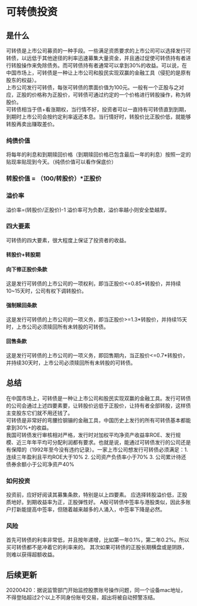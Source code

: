 ﻿# 可转债投资

## 是什么
可转债是上市公司募资的一种手段。一些满足资质要求的上市公司可以选择发行可转债，以远低于其他途径的利率迅速募集大量资金，并且通过促使可转债持有者进行转股操作来免除债务。而可转债持有者通常可以拿到30%的收益。可以说，在中国市场上，可转债是一种让上市公司和股民实现双赢的金融工具（侵犯的是原有股东的权益）。  
上市公司发行可转债，每张可转债的票面价值为100元。一般有一个正股与之对应，正股的价格称为正股价，可转债可通过约定的一个价格进行转股操作，称为转股价。  
可转债相当于债+看涨期权，当行情不好，投资者可以一直持有可转债直到到期，到期时上市公司会按约定利率返还本息。当行情好时，转股价比正股价低，就能够转股再卖出赚取差价。  

### 纯债价值
将每年的利息和到期赎回价格（到期赎回价格已包含最后一年的利息）按照一定的贴现率贴现到今天。（纯债价值可以看作保底价）  

### 转股价值 = （100/转股价）*正股价

### 溢价率
溢价率=(转股价/正股价)-1
溢价率可为负数，溢价率越小则安全垫越厚。

### 四大要素
可转债的四大要素，很大程度上保证了投资者的收益。

#### 转股价+转股期

#### 向下修正股价条款
这是发行可转债的上市公司的一项权利，即当正股价<=0.85*转股价，并持续10~15天时，公司有权下调转股价。

#### 强制赎回条款
这是发行可转债的上市公司的一项义务，即当正股价>=1.3*转股价，并持续15天时，上市公司必须赎回所有未转股的可转债。

#### 回售条款
这是发行可转债的上市公司的一项义务，即回售期内，当正股价<=0.7*转股价，并持续30天时，上市公司必须赎回所有未转股的可转债。

## 总结
在中国市场上，可转债是一种让上市公司和股民实现双赢的金融工具。发行可转债的公司会通过上述四要素要，让转股价远低于正股价，让持有者全部转股，这样债主变股东它们就不用还钱了。  
可转债是非常好的弯腰捡钢镚的金融工具，中国历史上发行的所有可转债基本都能拿到30%+的收益。  
我国可转债发行审核相对严格，发行时对加权平均净资产收益率ROE、发行规模、近三年年平均可分配利润都有要求。也就是说，能通过可转债发行的公司还是有保障的（1992年至今没有违约记录）。一家上市公司想发行可转债必须满足：1. 连续三年盈利且平均ROE大于10% 2. 公司资产负债率小于70% 3. 公司累计待还债券余额小于公司净资产40%

### 如何投资
投资前，应好好阅读其募集条款，特别是以上四要素。
应选择转股溢价低，正股质地好。到期收益率为正，正股弹性好。
A股可转债中签率与港股类似，因此多账户打新能提高中签率，但随着越来越多的人涌入，中签率下降是必然。

### 风险
首先可转债的利率非常低，并且按年递增，比如第一年0.1%，第二年0.2%。所以买可转债都不是冲着它的利率来的。
其次如果可转债的正股长期横盘或是阴跌，则难以获得超额收益。

## 后续更新
20200420：据说监管部门开始监控股票账号操作问题，同一个设备mac地址，不得登陆超过2个以上不同身份账号交易，超出将被自动预警冻结。
